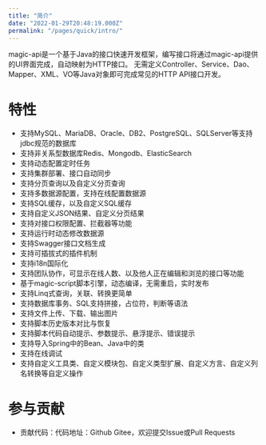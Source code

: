 ```yaml
---
title: "简介"
date: "2022-01-29T20:48:19.000Z"
permalink: "/pages/quick/intro/"
---
```

magic-api是一个基于Java的接口快速开发框架，编写接口将通过magic-api提供的UI界面完成，自动映射为HTTP接口。 无需定义Controller、Service、Dao、Mapper、XML、VO等Java对象即可完成常见的HTTP API接口开发。


# 特性

 * 支持MySQL、MariaDB、Oracle、DB2、PostgreSQL、SQLServer等支持jdbc规范的数据库
 * 支持非关系型数据库Redis、Mongodb、ElasticSearch
 * 支持动态配置定时任务
 * 支持集群部署、接口自动同步
 * 支持分页查询以及自定义分页查询
 * 支持多数据源配置，支持在线配置数据源
 * 支持SQL缓存，以及自定义SQL缓存
 * 支持自定义JSON结果、自定义分页结果
 * 支持对接口权限配置、拦截器等功能
 * 支持运行时动态修改数据源
 * 支持Swagger接口文档生成
 * 支持可插拔式的插件机制
 * 支持i18n国际化
 * 支持团队协作，可显示在线人数、以及他人正在编辑和浏览的接口等功能
 * 基于magic-script脚本引擎，动态编译，无需重启，实时发布
 * 支持Linq式查询，关联、转换更简单
 * 支持数据库事务、SQL支持拼接，占位符，判断等语法
 * 支持文件上传、下载、输出图片
 * 支持脚本历史版本对比与恢复
 * 支持脚本代码自动提示、参数提示、悬浮提示、错误提示
 * 支持导入Spring中的Bean、Java中的类
 * 支持在线调试
 * 支持自定义工具类、自定义模块包、自定义类型扩展、自定义方言、自定义列名转换等自定义操作


# 参与贡献

 * 贡献代码：代码地址：Github Gitee，欢迎提交Issue或Pull Requests